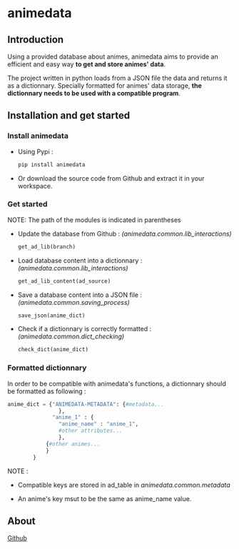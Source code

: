 # animedata

## Introduction

Using a provided database about animes, animedata aims to provide an efficient and easy way **to get and store animes' data**.

The project written in python loads from a JSON file the data and returns it as a dictionnary. Specially formatted for animes' data storage, **the dictionnary needs to be used with a compatible program**.

## Installation and get started

### Install animedata

* Using Pypi :

    ```bash
    pip install animedata
    ```

* Or download the source code from Github and extract it in your workspace.

### Get started

NOTE: The path of the modules is indicated in parentheses

* Update the database from Github : *(animedata.common.lib_interactions)*

    ```python
    get_ad_lib(branch)
    ```

* Load database content into a dictionnary : *(animedata.common.lib_interactions)*

    ```py
    get_ad_lib_content(ad_source)
    ```

* Save a database content into a JSON file : *(animedata.common.saving_process)*

    ```py
    save_json(anime_dict)
    ```

* Check if a dictionnary is correctly formatted : *(animedata.common.dict_checking)*

    ```py
    check_dict(anime_dict)
    ```

### Formatted dictionnary

In order to be compatible with animedata's functions, a dictionnary should be formatted as following :

```py
anime_dict = {"ANIMEDATA-METADATA": {#metadata...
                },
              "anime_1" : {
                "anime_name" : "anime_1",
                #other attributes...
                },
            {#other animes...
            }
        }
```

NOTE :

* Compatible keys are stored in ad_table in *animedata.common.metadata*

* An anime's key msut to be the same as anime_name value.

## About

[Github](https://github.com/swarthur/animedata)
